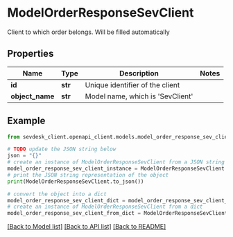 # ModelOrderResponseSevClient

Client to which order belongs. Will be filled automatically

## Properties

Name | Type | Description | Notes
------------ | ------------- | ------------- | -------------
**id** | **str** | Unique identifier of the client | 
**object_name** | **str** | Model name, which is &#39;SevClient&#39; | 

## Example

```python
from sevdesk_client.openapi_client.models.model_order_response_sev_client import ModelOrderResponseSevClient

# TODO update the JSON string below
json = "{}"
# create an instance of ModelOrderResponseSevClient from a JSON string
model_order_response_sev_client_instance = ModelOrderResponseSevClient.from_json(json)
# print the JSON string representation of the object
print(ModelOrderResponseSevClient.to_json())

# convert the object into a dict
model_order_response_sev_client_dict = model_order_response_sev_client_instance.to_dict()
# create an instance of ModelOrderResponseSevClient from a dict
model_order_response_sev_client_from_dict = ModelOrderResponseSevClient.from_dict(model_order_response_sev_client_dict)
```
[[Back to Model list]](../README.md#documentation-for-models) [[Back to API list]](../README.md#documentation-for-api-endpoints) [[Back to README]](../README.md)


